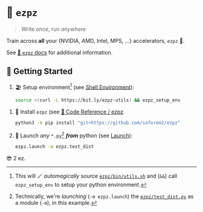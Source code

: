 # 🍋 `ezpz`

> Write _once_, run _anywhere_

Train across **all** your {NVIDIA, AMD, Intel, MPS, ...} accelerators, `ezpz` 🍋.

See [🍋 `ezpz` docs](https://saforem2.github.io/ezpz) for additional information.

## 🐣 Getting Started

1. 🏖️ Setup environment[^magic] (see [Shell Environment](./shell-environment.md)):

    ```bash
    source <(curl -L https://bit.ly/ezpz-utils) && ezpz_setup_env
    ```

   [^magic]:
       This will 🪄 _automagically_ source
       [`ezpz/bin/utils.sh`](src/ezpz/bin/utils.sh)
       and (`&&`) call `ezpz_setup_env` to setup your
       python environment.

<!-- 1. 🐍 Install `ezpz` (see [Python Library](./python-library.md)): -->
1. 🐍 Install `ezpz` (see [💾 Code Reference / ezpz](./Code-Reference/ezpz-reference.md)

    ```bash
    python3 -m pip install "git+https://github.com/saforem2/ezpz"
    ```

1. 🚀 Launch _any_ `*.py`[^module] **_from_** python (see [Launch](./launch.md)):

    ```bash
    ezpz.launch -m ezpz.test_dist
    ```

   [^module]:
       Technically, we're _launching_ (`-m ezpz.launch`) the
       [`ezpz/test_dist.py`](https://github.com/saforem2/ezpz/blob/main/src/ezpz/test_dist.py)
       as a module (`-m`), in this example.

😎 2 ez.
